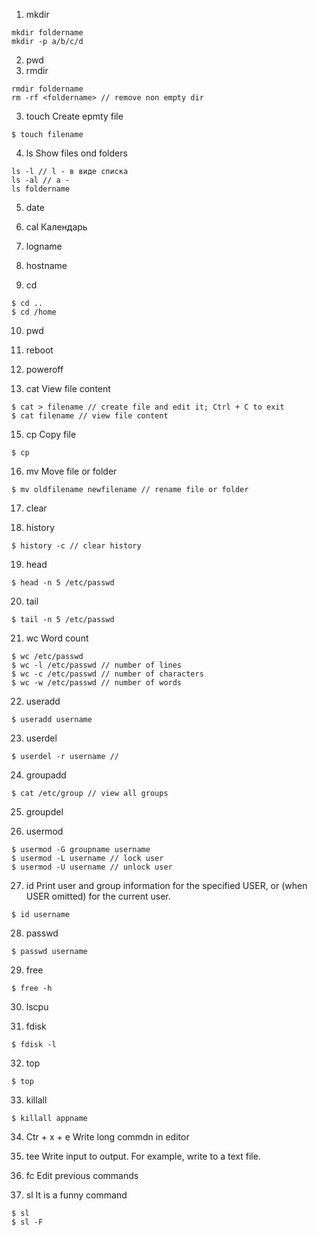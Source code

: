1. mkdir
```
mkdir foldername
mkdir -p a/b/c/d
```
2. pwd
3. rmdir
```
rmdir foldername
rm -rf <foldername> // remove non empty dir
```
3. touch
Create epmty file
```
$ touch filename
```

4. ls
Show files ond folders
```
ls -l // l - в виде списка
ls -al // a - 
ls foldername
```

5. date

6. cal
Календарь

7. logname

8. hostname

9. cd
```
$ cd ..
$ cd /home
```

10. pwd

12. reboot

13. poweroff

14. cat
View file content
```
$ cat > filename // create file and edit it; Ctrl + C to exit
$ cat filename // view file content
```

15. cp
Copy file
```
$ cp
```

16. mv
Move file or folder
```
$ mv oldfilename newfilename // rename file or folder
```

17. clear

18. history
```
$ history -c // clear history
```

19. head
```
$ head -n 5 /etc/passwd
```

20. tail
```
$ tail -n 5 /etc/passwd
```

21. wc
Word count
```
$ wc /etc/passwd
$ wc -l /etc/passwd // number of lines
$ wc -c /etc/passwd // number of characters
$ wc -w /etc/passwd // number of words
```

22. useradd
```
$ useradd username
```

23. userdel
```
$ userdel -r username //
```

24. groupadd
```
$ cat /etc/group // view all groups
```

25. groupdel

26. usermod
```
$ usermod -G groupname username
$ usermod -L username // lock user
$ usermod -U username // unlock user
```

27. id
Print user and group information for the specified USER, or (when USER omitted) for the current user.
```
$ id username
```

28. passwd
```
$ passwd username
```

29. free
```
$ free -h
```

30. lscpu

31. fdisk
```
$ fdisk -l
```

32. top
```
$ top
```

33. killall
```
$ killall appname
```

34. Ctr + x + e
Write long commdn in editor

35. tee
Write input to output. For example, write to a text file.

36. fc
Edit previous commands

37. sl
It is a funny command
```
$ sl
$ sl -F
```

